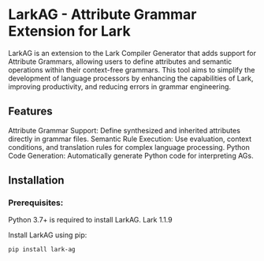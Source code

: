 # LarkAG - Attribute Grammar Extension for Lark

LarkAG is an extension to the Lark Compiler Generator that adds support for Attribute Grammars, allowing users to define attributes and semantic operations within their context-free grammars. This tool aims to simplify the development of language processors by enhancing the capabilities of Lark, improving productivity, and reducing errors in grammar engineering.

## Features
Attribute Grammar Support: Define synthesized and inherited attributes directly in grammar files.
Semantic Rule Execution: Use evaluation, context conditions, and translation rules for complex language processing.
Python Code Generation: Automatically generate Python code for interpreting AGs.

## Installation

### Prerequisites:
Python 3.7+ is required to install LarkAG.
Lark 1.1.9 

Install LarkAG using pip:
```bash
pip install lark-ag
```